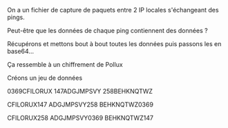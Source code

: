 On a un fichier de capture de paquets entre 2 IP locales s'échangeant des pings.

Peut-être que les données de chaque ping contiennent des données ?

Récupérons et mettons bout à bout toutes les données puis passons les en base64...

Ça ressemble à un chiffrement de Pollux

Créons un jeu de données

0369CFILORUX
147ADGJMPSVY
258BEHKNQTWZ

CFILORUX147
ADGJMPSVY258
BEHKNQTWZ0369

CFILORUX258
ADGJMPSVY0369
BEHKNQTWZ147